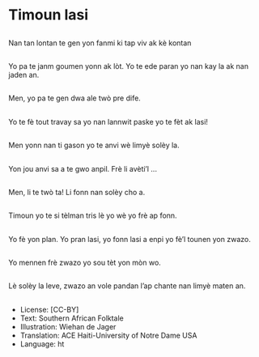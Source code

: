 # Timoun lasi

##
Nan tan lontan te gen yon fanmi ki tap viv ak kè kontan

##
Yo pa te janm goumen yonn ak lòt. Yo te ede paran yo nan kay la ak nan jaden an.

##
Men, yo pa te gen dwa ale twò pre dife.

##
Yo te fè tout travay sa yo nan lannwit paske yo te fèt ak lasi!

##
Men yonn nan ti gason yo te anvi wè limyè solèy la.

##
Yon jou anvi sa a te gwo anpil. Frè li avèti’l ...

##
Men, li te twò ta! Li fonn nan solèy cho a.

##
Timoun yo te si tèlman tris lè yo wè yo frè ap fonn.

##
Yo fè yon plan. Yo pran lasi, yo fonn lasi a enpi yo fè’l tounen yon zwazo.

##
Yo mennen frè zwazo yo sou tèt yon mòn wo.

##
Lè solèy la leve, zwazo an vole pandan l’ap chante nan limyè maten an.

##
* License: [CC-BY]
* Text: Southern African Folktale
* Illustration: Wiehan de Jager
* Translation: ACE Haiti-University of Notre Dame USA
* Language: ht
